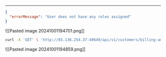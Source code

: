 ____

```json
{
  "errorMessage": "User does not have any roles assigned"
}
```

![[Pasted image 20241001194701.png]]


```bash
curl -X 'GET' \ 'http://83.136.254.37:40649/api/v1/customers/billing-addresses' \ -H 'accept: application/json' \ -H 'Authorization: Bearer eyJhbGciOiJIUzUxMiIsInR5cCI6IkpXVCJ9.eyJodHRwOi8vc2NoZW1hcy54bWxzb2FwLm9yZy93cy8yMDA1LzA1L2lkZW50aXR5L2NsYWltcy9uYW1laWRlbnRpZmllciI6Imh0YnBlbnRlc3RlcjlAaGFja3RoZWJveC5jb20iLCJleHAiOjE3Mjc4MDU1OTksImlzcyI6Imh0dHA6Ly9hcGkuaW5sYW5lZnJlaWdodC5odGIiLCJhdWQiOiJodHRwOi8vYXBpLmlubGFuZWZyZWlnaHQuaHRiIn0.5vFmLjru0MZkjjK_-OQny8c6dlChgTYdBeNYj2A7oNg4sunHbWVf4pFAY4CLPzpYpvBnChtOA-JzqTr5OaiApg'
```

![[Pasted image 20241001194859.png]]

